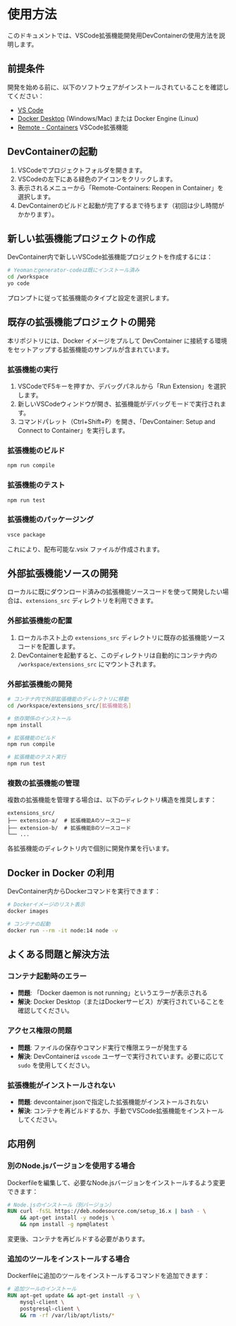 # 使用方法

このドキュメントでは、VSCode拡張機能開発用DevContainerの使用方法を説明します。

## 前提条件

開発を始める前に、以下のソフトウェアがインストールされていることを確認してください：

- [VS Code](https://code.visualstudio.com/)
- [Docker Desktop](https://www.docker.com/products/docker-desktop) (Windows/Mac) または Docker Engine (Linux)
- [Remote - Containers](https://marketplace.visualstudio.com/items?itemName=ms-vscode-remote.remote-containers) VSCode拡張機能

## DevContainerの起動

1. VSCodeでプロジェクトフォルダを開きます。
2. VSCodeの左下にある緑色のアイコンをクリックします。
3. 表示されるメニューから「Remote-Containers: Reopen in Container」を選択します。
4. DevContainerのビルドと起動が完了するまで待ちます（初回は少し時間がかかります）。

## 新しい拡張機能プロジェクトの作成

DevContainer内で新しいVSCode拡張機能プロジェクトを作成するには：

```bash
# Yeomanとgenerator-codeは既にインストール済み
cd /workspace
yo code
```

プロンプトに従って拡張機能のタイプと設定を選択します。

## 既存の拡張機能プロジェクトの開発

本リポジトリには、Docker イメージをプルして DevContainer に接続する環境をセットアップする拡張機能のサンプルが含まれています。

### 拡張機能の実行

1. VSCodeでF5キーを押すか、デバッグパネルから「Run Extension」を選択します。
2. 新しいVSCodeウィンドウが開き、拡張機能がデバッグモードで実行されます。
3. コマンドパレット（Ctrl+Shift+P）を開き、「DevContainer: Setup and Connect to Container」を実行します。

### 拡張機能のビルド

```bash
npm run compile
```

### 拡張機能のテスト

```bash
npm run test
```

### 拡張機能のパッケージング

```bash
vsce package
```

これにより、配布可能な.vsix ファイルが作成されます。

## 外部拡張機能ソースの開発

ローカルに既にダウンロード済みの拡張機能ソースコードを使って開発したい場合は、`extensions_src` ディレクトリを利用できます。

### 外部拡張機能の配置

1. ローカルホスト上の `extensions_src` ディレクトリに既存の拡張機能ソースコードを配置します。
2. DevContainerを起動すると、このディレクトリは自動的にコンテナ内の `/workspace/extensions_src` にマウントされます。

### 外部拡張機能の開発

```bash
# コンテナ内で外部拡張機能のディレクトリに移動
cd /workspace/extensions_src/[拡張機能名]

# 依存関係のインストール
npm install

# 拡張機能のビルド
npm run compile

# 拡張機能のテスト実行
npm run test
```

### 複数の拡張機能の管理

複数の拡張機能を管理する場合は、以下のディレクトリ構造を推奨します：

```
extensions_src/
├── extension-a/  # 拡張機能Aのソースコード
├── extension-b/  # 拡張機能Bのソースコード
└── ...
```

各拡張機能のディレクトリ内で個別に開発作業を行います。

## Docker in Docker の利用

DevContainer内からDockerコマンドを実行できます：

```bash
# Dockerイメージのリスト表示
docker images

# コンテナの起動
docker run --rm -it node:14 node -v
```

## よくある問題と解決方法

### コンテナ起動時のエラー

- **問題**: 「Docker daemon is not running」というエラーが表示される
- **解決**: Docker Desktop（またはDockerサービス）が実行されていることを確認してください。

### アクセス権限の問題

- **問題**: ファイルの保存やコマンド実行で権限エラーが発生する
- **解決**: DevContainerは `vscode` ユーザーで実行されています。必要に応じて `sudo` を使用してください。

### 拡張機能がインストールされない

- **問題**: devcontainer.jsonで指定した拡張機能がインストールされない
- **解決**: コンテナを再ビルドするか、手動でVSCode拡張機能をインストールしてください。

## 応用例

### 別のNode.jsバージョンを使用する場合

Dockerfileを編集して、必要なNode.jsバージョンをインストールするよう変更できます：

```dockerfile
# Node.jsのインストール（別バージョン）
RUN curl -fsSL https://deb.nodesource.com/setup_16.x | bash - \
    && apt-get install -y nodejs \
    && npm install -g npm@latest
```

変更後、コンテナを再ビルドする必要があります。

### 追加のツールをインストールする場合

Dockerfileに追加のツールをインストールするコマンドを追加できます：

```dockerfile
# 追加ツールのインストール
RUN apt-get update && apt-get install -y \
    mysql-client \
    postgresql-client \
    && rm -rf /var/lib/apt/lists/*
``` 